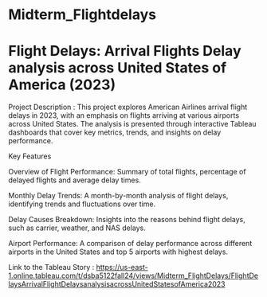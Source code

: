 # Midterm_Flightdelays
# Flight Delays: Arrival Flights Delay analysis across United States of America (2023)

Project Description : This project explores American Airlines arrival flight delays in 2023, with an emphasis on flights arriving at various airports across United States. The analysis is presented through interactive Tableau dashboards that cover key metrics, trends, and insights on delay performance.

Key Features

Overview of Flight Performance: Summary of total flights, percentage of delayed flights and average delay times. 

Monthly Delay Trends: A month-by-month analysis of flight delays, identifying trends and fluctuations over time.

Delay Causes Breakdown: Insights into the reasons behind flight delays, such as carrier, weather, and NAS delays.

Airport Performance: A comparison of delay performance across different airports in the United States and top 5 airports with highest delays.

Link to the Tableau Story : https://us-east-1.online.tableau.com/t/dsba5122fall24/views/Midterm_FlightDelays/FlightDelaysArrivalFlightDelaysanalysisacrossUnitedStatesofAmerica2023


